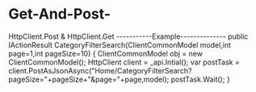 # Get-And-Post-
HttpClient.Post &amp; HttpClient.Get 
-----------Example--------------
 public IActionResult CategoryFilterSearch(ClientCommonModel<Category> model,int page=1,int pageSize=10)
{
        ClientCommonModel<Category> obj = new ClientCommonModel<Category>();
        HttpClient client = _api.Intial();
        var postTask = client.PostAsJsonAsync("Home/CategoryFilterSearch?pageSize="+pageSize+"&page="+page,model);
        postTask.Wait();
}
